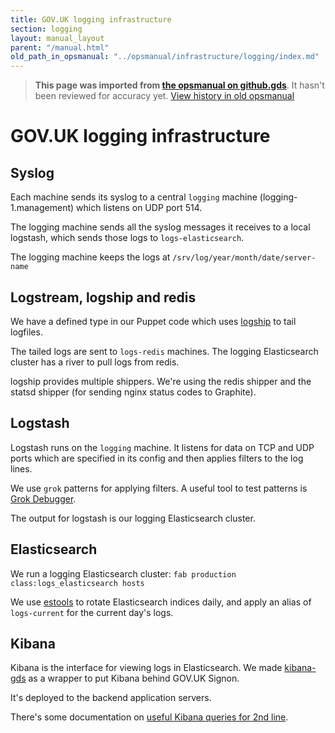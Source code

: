 ```yaml
---
title: GOV.UK logging infrastructure
section: logging
layout: manual_layout
parent: "/manual.html"
old_path_in_opsmanual: "../opsmanual/infrastructure/logging/index.md"
---
```




> **This page was imported from [the opsmanual on github.gds](https://github.gds/gds/opsmanual)**.
It hasn't been reviewed for accuracy yet.
[View history in old opsmanual](https://github.gds/gds/opsmanual/tree/master/infrastructure/logging/index.md)


# GOV.UK logging infrastructure

## Syslog

Each machine sends its syslog to a central `logging` machine (logging-1.management) which listens on UDP port 514.

The logging machine sends all the syslog messages it receives to a local logstash, which sends
those logs to `logs-elasticsearch`.

The logging machine keeps the logs at `/srv/log/year/month/date/server-name`

## Logstream, logship and redis

We have a defined type in our Puppet code which uses
[logship](https://github.com/alphagov/tagalog/blob/master/tagalog/command/logship.py)
to tail logfiles.

The tailed logs are sent to `logs-redis` machines. The logging Elasticsearch cluster has a
river to pull logs from redis.

logship provides multiple shippers. We're using the redis shipper and the statsd shipper
(for sending nginx status codes to Graphite).

## Logstash

Logstash runs on the `logging` machine. It listens for data on TCP and UDP ports which are specified
in its config and then applies filters to the log lines.

We use `grok` patterns for applying filters. A useful tool to test patterns is
[Grok Debugger](https://grokdebug.herokuapp.com/).

The output for logstash is our logging Elasticsearch cluster.

## Elasticsearch

We run a logging Elasticsearch cluster: `fab production class:logs_elasticsearch hosts`

We use [estools](https://github.com/alphagov/estools) to rotate Elasticsearch indices daily, and apply
an alias of `logs-current` for the current day's logs.

## Kibana

Kibana is the interface for viewing logs in Elasticsearch. We made
[kibana-gds](https://github.com/alphagov/kibana-gds) as a wrapper to put Kibana behind GOV.UK Signon.

It's deployed to the backend application servers.

There's some documentation on [useful Kibana queries for 2nd line](../2nd-line/kibana.html).

